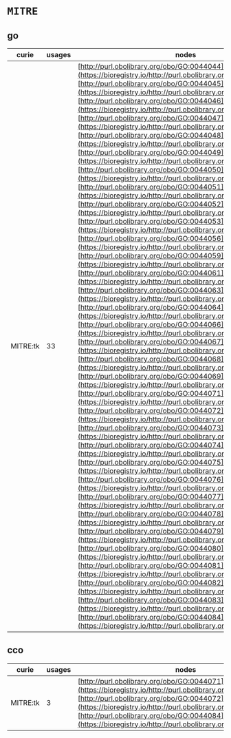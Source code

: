 # `MITRE`
## go
| curie    |   usages | nodes                                                                                                                                                                                                                                                                                                                                                                                                                                                                                                                                                                                                                                                                                                                                                                                                                                                                                                                                                                                                                                                                                                                                                                                                                                                                                                                                                                                                                                                                                                                                                                                                                                                                                                                                                                                                                                                                                                                                                                                                                                                                                                                                                                                                                                                                                                                                                                                                                                                                                                                                                                                                                                                                                                                                                                                                                                                                                                                                                                                                                                                                                                                                                                                                                                                                                                                                                                                                                                                                                                                                                                                                                                                                                                                                                                                                         |
|----------|----------|---------------------------------------------------------------------------------------------------------------------------------------------------------------------------------------------------------------------------------------------------------------------------------------------------------------------------------------------------------------------------------------------------------------------------------------------------------------------------------------------------------------------------------------------------------------------------------------------------------------------------------------------------------------------------------------------------------------------------------------------------------------------------------------------------------------------------------------------------------------------------------------------------------------------------------------------------------------------------------------------------------------------------------------------------------------------------------------------------------------------------------------------------------------------------------------------------------------------------------------------------------------------------------------------------------------------------------------------------------------------------------------------------------------------------------------------------------------------------------------------------------------------------------------------------------------------------------------------------------------------------------------------------------------------------------------------------------------------------------------------------------------------------------------------------------------------------------------------------------------------------------------------------------------------------------------------------------------------------------------------------------------------------------------------------------------------------------------------------------------------------------------------------------------------------------------------------------------------------------------------------------------------------------------------------------------------------------------------------------------------------------------------------------------------------------------------------------------------------------------------------------------------------------------------------------------------------------------------------------------------------------------------------------------------------------------------------------------------------------------------------------------------------------------------------------------------------------------------------------------------------------------------------------------------------------------------------------------------------------------------------------------------------------------------------------------------------------------------------------------------------------------------------------------------------------------------------------------------------------------------------------------------------------------------------------------------------------------------------------------------------------------------------------------------------------------------------------------------------------------------------------------------------------------------------------------------------------------------------------------------------------------------------------------------------------------------------------------------------------------------------------------------------------------------------------------|
| MITRE:tk |       33 | [http://purl.obolibrary.org/obo/GO:0044044](https://bioregistry.io/http://purl.obolibrary.org/obo/GO:0044044), [http://purl.obolibrary.org/obo/GO:0044045](https://bioregistry.io/http://purl.obolibrary.org/obo/GO:0044045), [http://purl.obolibrary.org/obo/GO:0044046](https://bioregistry.io/http://purl.obolibrary.org/obo/GO:0044046), [http://purl.obolibrary.org/obo/GO:0044047](https://bioregistry.io/http://purl.obolibrary.org/obo/GO:0044047), [http://purl.obolibrary.org/obo/GO:0044048](https://bioregistry.io/http://purl.obolibrary.org/obo/GO:0044048), [http://purl.obolibrary.org/obo/GO:0044049](https://bioregistry.io/http://purl.obolibrary.org/obo/GO:0044049), [http://purl.obolibrary.org/obo/GO:0044050](https://bioregistry.io/http://purl.obolibrary.org/obo/GO:0044050), [http://purl.obolibrary.org/obo/GO:0044051](https://bioregistry.io/http://purl.obolibrary.org/obo/GO:0044051), [http://purl.obolibrary.org/obo/GO:0044052](https://bioregistry.io/http://purl.obolibrary.org/obo/GO:0044052), [http://purl.obolibrary.org/obo/GO:0044053](https://bioregistry.io/http://purl.obolibrary.org/obo/GO:0044053), [http://purl.obolibrary.org/obo/GO:0044056](https://bioregistry.io/http://purl.obolibrary.org/obo/GO:0044056), [http://purl.obolibrary.org/obo/GO:0044059](https://bioregistry.io/http://purl.obolibrary.org/obo/GO:0044059), [http://purl.obolibrary.org/obo/GO:0044061](https://bioregistry.io/http://purl.obolibrary.org/obo/GO:0044061), [http://purl.obolibrary.org/obo/GO:0044063](https://bioregistry.io/http://purl.obolibrary.org/obo/GO:0044063), [http://purl.obolibrary.org/obo/GO:0044064](https://bioregistry.io/http://purl.obolibrary.org/obo/GO:0044064), [http://purl.obolibrary.org/obo/GO:0044066](https://bioregistry.io/http://purl.obolibrary.org/obo/GO:0044066), [http://purl.obolibrary.org/obo/GO:0044067](https://bioregistry.io/http://purl.obolibrary.org/obo/GO:0044067), [http://purl.obolibrary.org/obo/GO:0044068](https://bioregistry.io/http://purl.obolibrary.org/obo/GO:0044068), [http://purl.obolibrary.org/obo/GO:0044069](https://bioregistry.io/http://purl.obolibrary.org/obo/GO:0044069), [http://purl.obolibrary.org/obo/GO:0044071](https://bioregistry.io/http://purl.obolibrary.org/obo/GO:0044071), [http://purl.obolibrary.org/obo/GO:0044072](https://bioregistry.io/http://purl.obolibrary.org/obo/GO:0044072), [http://purl.obolibrary.org/obo/GO:0044073](https://bioregistry.io/http://purl.obolibrary.org/obo/GO:0044073), [http://purl.obolibrary.org/obo/GO:0044074](https://bioregistry.io/http://purl.obolibrary.org/obo/GO:0044074), [http://purl.obolibrary.org/obo/GO:0044075](https://bioregistry.io/http://purl.obolibrary.org/obo/GO:0044075), [http://purl.obolibrary.org/obo/GO:0044076](https://bioregistry.io/http://purl.obolibrary.org/obo/GO:0044076), [http://purl.obolibrary.org/obo/GO:0044077](https://bioregistry.io/http://purl.obolibrary.org/obo/GO:0044077), [http://purl.obolibrary.org/obo/GO:0044078](https://bioregistry.io/http://purl.obolibrary.org/obo/GO:0044078), [http://purl.obolibrary.org/obo/GO:0044079](https://bioregistry.io/http://purl.obolibrary.org/obo/GO:0044079), [http://purl.obolibrary.org/obo/GO:0044080](https://bioregistry.io/http://purl.obolibrary.org/obo/GO:0044080), [http://purl.obolibrary.org/obo/GO:0044081](https://bioregistry.io/http://purl.obolibrary.org/obo/GO:0044081), [http://purl.obolibrary.org/obo/GO:0044082](https://bioregistry.io/http://purl.obolibrary.org/obo/GO:0044082), [http://purl.obolibrary.org/obo/GO:0044083](https://bioregistry.io/http://purl.obolibrary.org/obo/GO:0044083), [http://purl.obolibrary.org/obo/GO:0044084](https://bioregistry.io/http://purl.obolibrary.org/obo/GO:0044084) |
## cco
| curie    |   usages | nodes                                                                                                                                                                                                                                                                                                                                       |
|----------|----------|---------------------------------------------------------------------------------------------------------------------------------------------------------------------------------------------------------------------------------------------------------------------------------------------------------------------------------------------|
| MITRE:tk |        3 | [http://purl.obolibrary.org/obo/GO:0044071](https://bioregistry.io/http://purl.obolibrary.org/obo/GO:0044071), [http://purl.obolibrary.org/obo/GO:0044072](https://bioregistry.io/http://purl.obolibrary.org/obo/GO:0044072), [http://purl.obolibrary.org/obo/GO:0044084](https://bioregistry.io/http://purl.obolibrary.org/obo/GO:0044084) |
